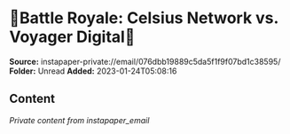 # 🥊Battle Royale: Celsius Network vs. Voyager Digital🥊

**Source:** instapaper-private://email/076dbb19889c5da5f1f9f07bd1c38595/
**Folder:** Unread
**Added:** 2023-01-24T05:08:16




## Content
*Private content from instapaper_email*
